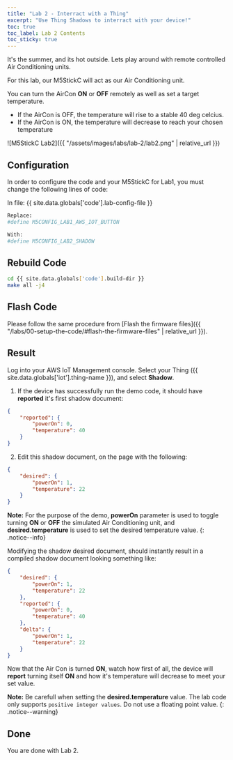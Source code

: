 ```yaml
---
title: "Lab 2 - Interract with a Thing"
excerpt: "Use Thing Shadows to interract with your device!"
toc: true
toc_label: Lab 2 Contents
toc_sticky: true
---
```


It's the summer, and its hot outside. Lets play around with remote controlled Air Conditioning units.

For this lab, our M5StickC will act as our Air Conditioning unit.

You can turn the AirCon **ON** or **OFF** remotely as well as set a target temperature.

* If the AirCon is OFF, the temperature will rise to a stable 40 deg celcius.
* If the AirCon is ON, the temperature will decrease to reach your chosen temperature

![M5StickC Lab2]({{ "/assets/images/labs/lab-2/lab2.png" | relative_url }})

## Configuration

In order to configure the code and your M5StickC for Lab1, you must change the following lines of code:

In file: {{ site.data.globals['code'].lab-config-file }}

```bash
Replace:
#define M5CONFIG_LAB1_AWS_IOT_BUTTON

With:
#define M5CONFIG_LAB2_SHADOW
```

## Rebuild Code

```bash
cd {{ site.data.globals['code'].build-dir }}
make all -j4
```

## Flash Code

Please follow the same procedure from [Flash the firmware files]({{ "/labs/00-setup-the-code/#flash-the-firmware-files" | relative_url }}).

## Result

Log into your AWS IoT Management console. Select your Thing ({{ site.data.globals['iot'].thing-name }}), and select **Shadow**.

1. If the device has successfully run the demo code, it should have **reported** it's first shadow document:

```json
{
	"reported": {
		"powerOn": 0,
		"temperature": 40
	}
}
```

2. Edit this shadow document, on the page with the following:

```json
{
	"desired": {
		"powerOn": 1,
		"temperature": 22
	}
}
```

**Note:** For the purpose of the demo, **powerOn** parameter is used to toggle turning **ON** or **OFF** the simulated Air Conditioning unit, and **desired.temperature** is used to set the desired temperature value.
{: .notice--info}

Modifying the shadow desired document, should instantly result in a compiled shadow document looking something like:

```json
{
	"desired": {
		"powerOn": 1,
		"temperature": 22
	},
	"reported": {
		"powerOn": 0,
		"temperature": 40
	},
	"delta": {
		"powerOn": 1,
		"temperature": 22
	}
}
```

Now that the Air Con is turned **ON**, watch how first of all, the device will **report** turning itself **ON** and how it's temperature will decrease to meet your set value.

**Note:** Be carefull when setting the **desired.temperature** value. The lab code only supports `positive integer values`. Do not use a floating point value.
{: .notice--warning}

## Done

You are done with Lab 2.
